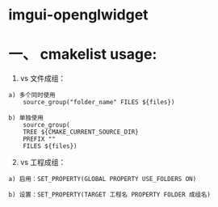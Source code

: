 # imgui-openglwidget


# 一、 cmakelist usage:

  1. vs 文件成组：
    
    a) 多个同时使用
        source_group("folder_name" FILES ${files})
              
    b) 单独使用
        source_group(
        TREE ${CMAKE_CURRENT_SOURCE_DIR}
        PREFIX ""
        FILES ${files})
        
  2. vs 工程成组：
    
    a) 启用：SET_PROPERTY(GLOBAL PROPERTY USE_FOLDERS ON)
    
    b) 设置：SET_PROPERTY(TARGET 工程名 PROPERTY FOLDER 成组名)
